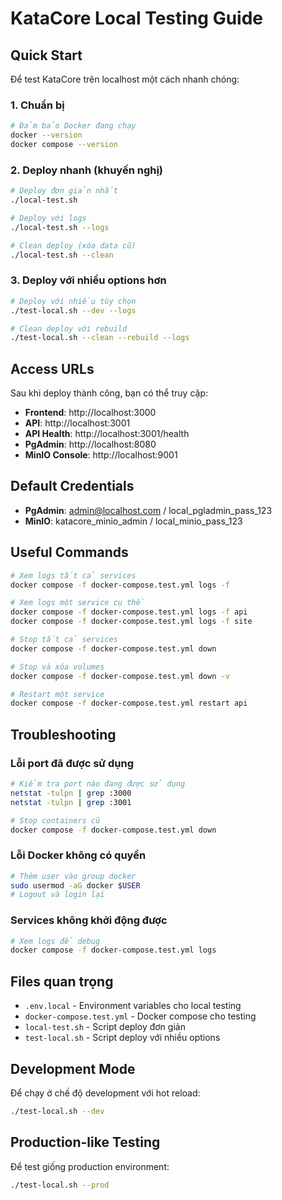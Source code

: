 # KataCore Local Testing Guide

## Quick Start

Để test KataCore trên localhost một cách nhanh chóng:

### 1. Chuẩn bị
```bash
# Đảm bảo Docker đang chạy
docker --version
docker compose --version
```

### 2. Deploy nhanh (khuyến nghị)
```bash
# Deploy đơn giản nhất
./local-test.sh

# Deploy với logs
./local-test.sh --logs

# Clean deploy (xóa data cũ)
./local-test.sh --clean
```

### 3. Deploy với nhiều options hơn
```bash
# Deploy với nhiều tùy chọn
./test-local.sh --dev --logs

# Clean deploy với rebuild
./test-local.sh --clean --rebuild --logs
```

## Access URLs

Sau khi deploy thành công, bạn có thể truy cập:

- **Frontend**: http://localhost:3000
- **API**: http://localhost:3001
- **API Health**: http://localhost:3001/health
- **PgAdmin**: http://localhost:8080
- **MinIO Console**: http://localhost:9001

## Default Credentials

- **PgAdmin**: admin@localhost.com / local_pgladmin_pass_123
- **MinIO**: katacore_minio_admin / local_minio_pass_123

## Useful Commands

```bash
# Xem logs tất cả services
docker compose -f docker-compose.test.yml logs -f

# Xem logs một service cụ thể
docker compose -f docker-compose.test.yml logs -f api
docker compose -f docker-compose.test.yml logs -f site

# Stop tất cả services
docker compose -f docker-compose.test.yml down

# Stop và xóa volumes
docker compose -f docker-compose.test.yml down -v

# Restart một service
docker compose -f docker-compose.test.yml restart api
```

## Troubleshooting

### Lỗi port đã được sử dụng
```bash
# Kiểm tra port nào đang được sử dụng
netstat -tulpn | grep :3000
netstat -tulpn | grep :3001

# Stop containers cũ
docker compose -f docker-compose.test.yml down
```

### Lỗi Docker không có quyền
```bash
# Thêm user vào group docker
sudo usermod -aG docker $USER
# Logout và login lại
```

### Services không khởi động được
```bash
# Xem logs để debug
docker compose -f docker-compose.test.yml logs
```

## Files quan trọng

- `.env.local` - Environment variables cho local testing
- `docker-compose.test.yml` - Docker compose cho testing
- `local-test.sh` - Script deploy đơn giản
- `test-local.sh` - Script deploy với nhiều options

## Development Mode

Để chạy ở chế độ development với hot reload:

```bash
./test-local.sh --dev
```

## Production-like Testing

Để test giống production environment:

```bash
./test-local.sh --prod
```
